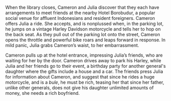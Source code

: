 When the library closes, Cameron and Julia discover that they each have arrangements to meet friends at the nearby Hotel Borobudur, a popular social venue for affluent Indonesians and resident foreigners. Cameron
offers Julia a ride. She accepts, and is nonplussed when, in the parking lot, he jumps on a vintage Harley Davidson motorcycle and tells her to hop on the back seat. As they
pull out of the parking lot onto the street, Cameron opens the throttle
and powerful bike roars and leaps forward in response. In mild panic, Julia grabs
Cameron’s waist, to her embarrassment.

Cameron pulls up at the hotel entrance, impressing Julia’s friends, who
are waiting for her by the door. Cameron drives away to park his Harley,
while Julia and her friends go to their event, a birthday party for
another general's daughter where the gifts include a house and a car.
The friends press Julia for information about Cameron, and suggest that
since he rides a huge motorcycle, and is a *bule*, he must be rich, teasing her that since her father, unlike other generals, does not give his daughter unlimited amounts of money, she needs a rich boyfriend. 